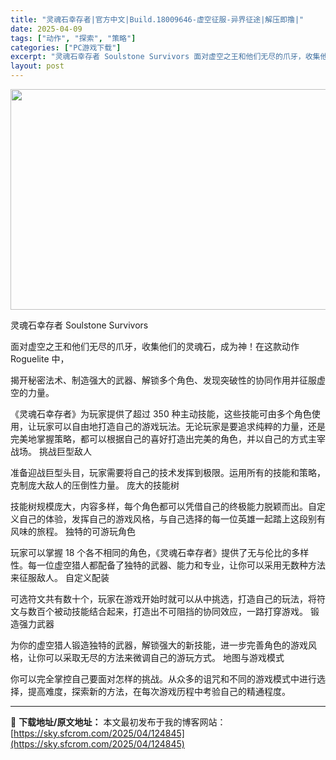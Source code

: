 ```yaml
---
title: "灵魂石幸存者|官方中文|Build.18009646-虚空征服-异界征途|解压即撸|"
date: 2025-04-09
tags: ["动作", "探索", "策略"]
categories: ["PC游戏下载"]
excerpt: "灵魂石幸存者 Soulstone Survivors 面对虚空之王和他们无尽的爪牙，收集他们的灵魂石，成为神！在这款动作 Roguelite 中， 揭开秘密法术、制造强大的武器、解锁多个角色、发现突破性的协同作用并征服虚空的力量。 《灵魂石幸存者》为玩家提供了超过 350 种主动技能，这些技能可由多&hellip;"
layout: post
---
```


<img class="aligncenter size-full wp-image-124842" src="https://sky.sfcrom.com/wp-content/uploads/2025/04/2025040902055135.webp" alt="" width="616" height="353" />

灵魂石幸存者 Soulstone Survivors

面对虚空之王和他们无尽的爪牙，收集他们的灵魂石，成为神！在这款动作 Roguelite 中，

揭开秘密法术、制造强大的武器、解锁多个角色、发现突破性的协同作用并征服虚空的力量。

《灵魂石幸存者》为玩家提供了超过 350 种主动技能，这些技能可由多个角色使用，让玩家可以自由地打造自己的游戏玩法。无论玩家是要追求纯粹的力量，还是完美地掌握策略，都可以根据自己的喜好打造出完美的角色，并以自己的方式主宰战场。
挑战巨型敌人

准备迎战巨型头目，玩家需要将自己的技术发挥到极限。运用所有的技能和策略，克制庞大敌人的压倒性力量。
庞大的技能树

技能树规模庞大，内容多样，每个角色都可以凭借自己的终极能力脱颖而出。自定义自己的体验，发挥自己的游戏风格，与自己选择的每一位英雄一起踏上这段别有风味的旅程。
独特的可游玩角色

玩家可以掌握 18 个各不相同的角色，《灵魂石幸存者》提供了无与伦比的多样性。每一位虚空猎人都配备了独特的武器、能力和专业，让你可以采用无数种方法来征服敌人。
自定义配装

可选符文共有数十个，玩家在游戏开始时就可以从中挑选，打造自己的玩法，将符文与数百个被动技能结合起来，打造出不可阻挡的协同效应，一路打穿游戏。
锻造强力武器

为你的虚空猎人锻造独特的武器，解锁强大的新技能，进一步完善角色的游戏风格，让你可以采取无尽的方法来微调自己的游玩方式。
地图与游戏模式

你可以完全掌控自己要面对怎样的挑战。从众多的诅咒和不同的游戏模式中进行选择，提高难度，探索新的方法，在每次游戏历程中考验自己的精通程度。

---
📖 **下载地址/原文地址：** 本文最初发布于我的博客网站：[https://sky.sfcrom.com/2025/04/124845](https://sky.sfcrom.com/2025/04/124845)
